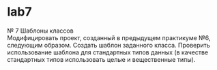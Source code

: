 # lab7<br>
№ 7 Шаблоны классов<br>
Модифицировать проект, созданный в предыдущем практикуме №6, следующим образом. Создать шаблон заданного класса. Проверить использование шаблона для стандартных типов данных (в качестве стандартных типов использовать целые и вещественные типы).

